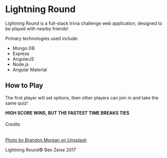 # Lightning Round

Lightning Round is a full-stack trivia challenge web application, designed to be played with nearby friends!

Primary technologies used include:
* Mongo DB
* Express
* AngularJS
* Node.js
* Angular Material

## How to Play

The first player will set options, then other players can join in and take the same quiz!

**HIGH SCORE WINS, BUT THE FASTEST TIME BREAKS TIES**

###### Credits

[Photo by Brandon Morgan on Unsplash](https://unsplash.com/@littleppl85?utm_medium=referral&utm_campaign=photographer-credit&utm_content=creditBadge)

Lightning Round&copy; Ben Zeise 2017
